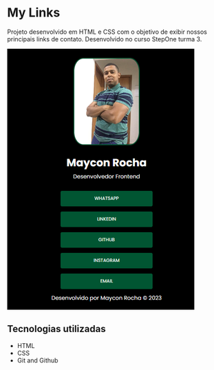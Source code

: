# My Links

Projeto desenvolvido em HTML e CSS com o objetivo de exibir nossos principais links de contato.
Desenvolvido no curso StepOne turma 3.

![Alt text](image.png)

## Tecnologias utilizadas

- HTML
- CSS
- Git and Github
